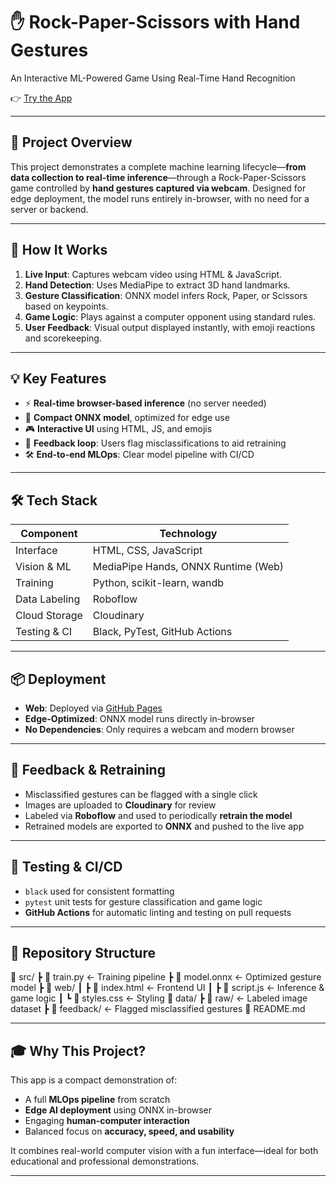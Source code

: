 # ✋ Rock-Paper-Scissors with Hand Gestures  
An Interactive ML-Powered Game Using Real-Time Hand Recognition

👉 [Try the App](https://choepi.github.io/Praise_MLOps_Project/)

---

## 🎯 Project Overview

This project demonstrates a complete machine learning lifecycle—**from data collection to real-time inference**—through a Rock-Paper-Scissors game controlled by **hand gestures captured via webcam**. Designed for edge deployment, the model runs entirely in-browser, with no need for a server or backend.

---

## 🧠 How It Works

1. **Live Input**: Captures webcam video using HTML & JavaScript.
2. **Hand Detection**: Uses MediaPipe to extract 3D hand landmarks.
3. **Gesture Classification**: ONNX model infers Rock, Paper, or Scissors based on keypoints.
4. **Game Logic**: Plays against a computer opponent using standard rules.
5. **User Feedback**: Visual output displayed instantly, with emoji reactions and scorekeeping.

---

## 💡 Key Features

- ⚡ **Real-time browser-based inference** (no server needed)
- 🤖 **Compact ONNX model**, optimized for edge use
- 🎮 **Interactive UI** using HTML, JS, and emojis
- 📸 **Feedback loop**: Users flag misclassifications to aid retraining
- 🛠 **End-to-end MLOps**: Clear model pipeline with CI/CD

---

## 🛠 Tech Stack

| Component        | Technology                             |
|------------------|-----------------------------------------|
| Interface        | HTML, CSS, JavaScript                  |
| Vision & ML      | MediaPipe Hands, ONNX Runtime (Web)    |
| Training         | Python, scikit-learn, wandb            |
| Data Labeling    | Roboflow                               |
| Cloud Storage    | Cloudinary                             |
| Testing & CI     | Black, PyTest, GitHub Actions          |

---

## 📦 Deployment

- **Web**: Deployed via [GitHub Pages](https://choepi.github.io/Praise_MLOps_Project/)
- **Edge-Optimized**: ONNX model runs directly in-browser
- **No Dependencies**: Only requires a webcam and modern browser

---

## 🔁 Feedback & Retraining

- Misclassified gestures can be flagged with a single click
- Images are uploaded to **Cloudinary** for review
- Labeled via **Roboflow** and used to periodically **retrain the model**
- Retrained models are exported to **ONNX** and pushed to the live app

---

## 🧪 Testing & CI/CD

- `black` used for consistent formatting
- `pytest` unit tests for gesture classification and game logic
- **GitHub Actions** for automatic linting and testing on pull requests

---

## 📂 Repository Structure


📁 src/
┣ 📄 train.py              ← Training pipeline
┣ 📄 model.onnx            ← Optimized gesture model
┣ 📁 web/
┃ ┣ 📄 index.html          ← Frontend UI
┃ ┣ 📄 script.js           ← Inference & game logic
┃ ┗ 📄 styles.css          ← Styling
📁 data/
┣ 📁 raw/                  ← Labeled image dataset
┣ 📁 feedback/             ← Flagged misclassified gestures
📄 README.md


---

## 🎓 Why This Project?

This app is a compact demonstration of:

- A full **MLOps pipeline** from scratch
- **Edge AI deployment** using ONNX in-browser
- Engaging **human-computer interaction**
- Balanced focus on **accuracy, speed, and usability**

It combines real-world computer vision with a fun interface—ideal for both educational and professional demonstrations.

---
